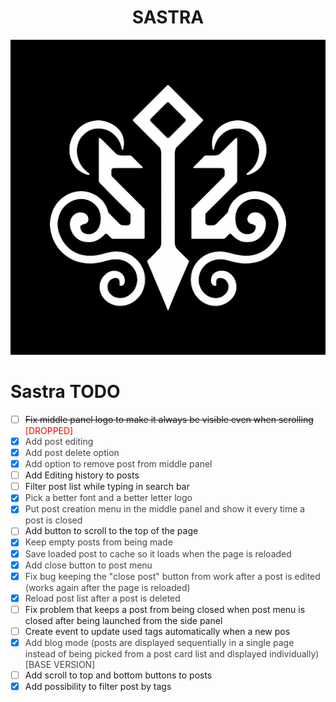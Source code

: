 <h1 align="center">SASTRA</h1>

![Sastra Logo](public/images/base_logo.png)

# Sastra TODO

- [ ] ~~Fix middle panel logo to make it always be visible even when scrolling~~ <span style="color:red">[DROPPED] </span>
- [x] <span style="color: #454545">Add post editing </span>
- [x] <span style="color: #454545">Add post delete option </span>
- [x] <span style="color: #454545">Add option to remove post from middle panel </span>
- [ ] Add Editing history to posts
- [ ] Filter post list while typing in search bar
- [x] <span style="color: #454545">Pick a better font and a better letter logo </span>
- [x] <span style="color: #454545">Put post creation menu in the middle panel and show it every time a post is closed </span>
- [ ] Add button to scroll to the top of the page
- [x] <span style="color: #454545">Keep empty posts from being made </span>
- [x] <span style="color: #454545">Save loaded post to cache so it loads when the page is reloaded </span>
- [x] <span style="color: #454545">Add close button to post menu </span>
- [x] <span style="color: #454545">Fix bug keeping the "close post" button from work after a post is edited (works again after the page is reloaded) </span>
- [x] <span style="color: #454545">Reload post list after a post is deleted</span>
- [ ] Fix problem that keeps a post from being closed when post menu is closed after being launched from the side panel
- [ ] Create event to update used tags automatically when a new pos<span style="color: #454545"></span>
- [x] <span style="color: #454545">Add blog mode (posts are displayed sequentially in a single page instead of being picked from a post card list and displayed individually) [BASE VERSION] </span>
- [ ] Add scroll to top and bottom buttons to posts
- [x] Add possibility to filter post by tags
